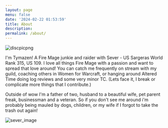 ```yaml
---
layout: page
menu: false
date: '2024-02-22 01:53:59'
title: About
description:
permalink: /about/
---
```


![discpicpng](https://github.com/Tymazen/images/assets/67207109/55fa611d-779b-47d2-8eb1-b0e3b62734e8)


I'm Tymazen! A Fire Mage junkie and raider with Sever - US Sargeras World Rank 315, US 109. I love all things Fire Mage with a passion and want to spread that love around! You can catch me frequently on stream with my guild, coaching others in Women for Warcraft, or hanging around Altered Time doing log reviews and some very minor TC. (Lets face it, I break or complicate more things that I contribute.)

Outside of wow I'm a father of two, husband to a beautiful wife, pet parent freak, businessman and a veteran. So if you don't see me around i'm probably being mauled by dogs, children, or my wife if I forgot to take the trash out again!

![sever_image](https://github.com/Tymazen/images/assets/67207109/66a5d7d1-7260-4a3c-8e13-a1f287ac7bc4)
